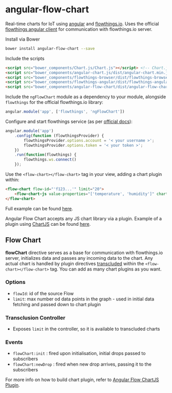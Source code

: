 # angular-flow-chart

Real-time charts for IoT using [angular](https://github.com/angular/angular.js) and [flowthings.io](https://flowthings.io/).
Uses the official [flowthings angular client](https://github.com/flowthings/angular-client) for communication with flowthings.io server.

Install via Bower
```sh
bower install angular-flow-chart --save
```

Include the scripts
```html
<script src="bower_components/Chart.js/Chart.js"></script> <!-- Chart.js -->
<script src="bower_components/angular-chart.js/dist/angular-chart.min.js"></script> <!-- Angular Chart.js -->
<script src="bower_components/flowthings-browser/dist/flowthings-browser.min.js"></script> <!-- FlowThings Browser -->
<script src="bower_components/flowthings-angular/dist/flowthings-angular.min.js"></script> <!-- FlowThings Angular -->
<script src="bower_components/angular-flow-chart/dist/angular-flow-chart.min.js"></script> <!-- Angular Flow Charts -->
```

Include the `ngFlowChart` module as a dependency to your module, alongside `flowthings` for the official flowthings.io library:
```js
angular.module('app', ['flowthings', 'ngFlowChart'])
```

Configure and start flowthings service (as per [official docs](https://github.com/flowthings/angular-client#example)):
```js
angular.module('app')
    .config(function (flowthingsProvider) {
        flowthingsProvider.options.account = '< your username >';
        flowthingsProvider.options.token = '< your token >';
    })
    .run(function(flowthings) {
        flowthings.ws.connect()
    });
```

Use the `<flow-chart></flow-chart>` tag in your view, adding a chart plugin within:
```html
<flow-chart flow-id="'f123...'" limit="20">
    <flow-chart-js value-properties="['temperature', 'humidity']" chart-type="line"></flow-chart-js>
</flow-chart>
```

Full example can be found [here](http://sljux.github.io/angular-flow-chart).

Angular Flow Chart accepts any JS chart library via a plugin. Example of a plugin using [ChartJS](https://github.com/nnnick/Chart.js)
can be found [here](https://github.com/Sljux/angular-flow-chartjs).

## Flow Chart
__flowChart__ directive serves as a base for communication with flowthings.io server, initializes data and passes any incoming data to the chart.
Any actual chart is handled by plugin directives [transcluded](https://docs.angularjs.org/guide/directive#creating-a-directive-that-wraps-other-elements)
within the `<flow-chart></flow-chart>` tag. You can add as many chart plugins as you want.


### Options
- `flowId`: id of the source Flow
- `limit`: max number od data points in the graph - used in initial data fetching and passed down to chart plugin

### Transclusion Controller
- Exposes `limit` in the controller, so it is available to transcluded charts

### Events
- `flowChart:init` : fired upon initialisation, initial drops passed to subscribers
- `flowChart:newDrop` : fired when new drop arrives, passing it to the subscribers

For more info on how to build chart plugin, refer to [Angular Flow ChartJS Plugin](https://github.com/Sljux/angular-flow-chartjs).